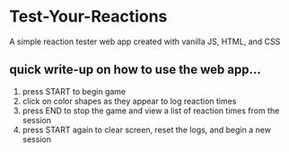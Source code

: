 # Test-Your-Reactions
A simple reaction tester web app created with vanilla JS, HTML, and CSS


## quick write-up on how to use the web app...
1. press START to begin game
2. click on color shapes as they appear to log reaction times
3. press END to stop the game and view a list of reaction times from the session
4. press START again to clear screen, reset the logs, and begin a new session
